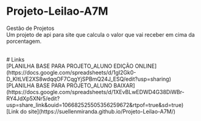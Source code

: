 # Projeto-Leilao-A7M
Gestão de Projetos 
<br>
Um projeto de api para site que calcula o valor que vai receber em cima da porcentagem.
<br>



<br>
# Links
<br>
[PLANILHA BASE PARA PROJETO_ALUNO EDIÇÃO ONLINE](https://docs.google.com/spreadsheets/d/1gI2Gk0-D_KltLVE2XS8wdqqOF7CqgYjSPBmQ24J_ESQ/edit?usp=sharing)
<br>
[PLANILHA BASE PARA PROJETO_ALUNO BAIXAR](https://docs.google.com/spreadsheets/d/1XEvBLwEDWD4G38DiWBr-RY4JdXp5XNr5/edit?usp=share_link&ouid=106682525505356259672&rtpof=true&sd=true)
<br>
[Link do site](https://suellenmiranda.github.io/Projeto-Leilao-A7M/)
